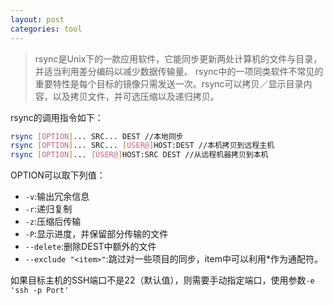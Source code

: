 ```yaml
---
layout: post
categories: tool
---
```


> rsync是Unix下的一款应用软件，它能同步更新两处计算机的文件与目录，并适当利用差分编码以减少数据传输量。
rsync中的一项同类软件不常见的重要特性是每个目标的镜像只需发送一次。rsync可以拷贝／显示目录内容，以及拷贝文件，并可选压缩以及递归拷贝。

rsync的调用指令如下：
```bash
rsync [OPTION]... SRC... DEST //本地同步
rsync [OPTION]... SRC... [USER@]HOST:DEST //本机拷贝到远程主机
rsync [OPTION]... [USER@]HOST:SRC DEST //从远程机器拷贝到本机
```

OPTION可以取下列值：

- `-v`:输出冗余信息
- `-r`:递归复制
- `-z`:压缩后传输
- `-P`:显示进度，并保留部分传输的文件
- `--delete`:删除DEST中额外的文件
- `--exclude "<item>"`:跳过对一些项目的同步，item中可以利用*作为通配符。

如果目标主机的SSH端口不是22（默认值），则需要手动指定端口，使用参数`-e 'ssh -p Port'`

